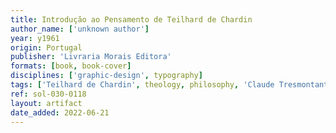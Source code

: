 ```yaml
---
title: Introdução ao Pensamento de Teilhard de Chardin
author_name: ['unknown author']
year: y1961
origin: Portugal
publisher: 'Livraria Morais Editora'
formats: [book, book-cover]
disciplines: ['graphic-design', typography]
tags: ['Teilhard de Chardin', theology, philosophy, 'Claude Tresmontant']
ref: sol-030-0118
layout: artifact
date_added: 2022-06-21
---
```

